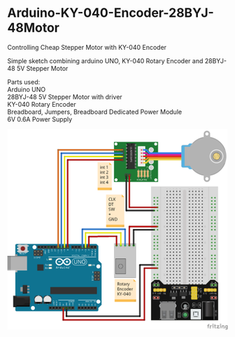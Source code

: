 # Arduino-KY-040-Encoder-28BYJ-48Motor
Controlling Cheap Stepper Motor with KY-040 Encoder

Simple sketch combining arduino UNO, KY-040 Rotary Encoder and 28BYJ-48 5V Stepper Motor

Parts used:<br>
Arduino UNO<br>
28BYJ-48 5V Stepper Motor with driver<br>
KY-040 Rotary Encoder<br>
Breadboard, Jumpers, Breadboard Dedicated Power Module<br>
6V 0.6A Power Supply<br>

<img src="/FritzingSketch/Arduino Uno Encoder_bb.png" alt="My cool logo"/>
